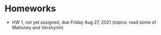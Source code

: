 # Homeworks

- HW 1, not yet assigned, due Friday Aug 27, 2021 (topics: read some of Mahoney and Vershynin)
